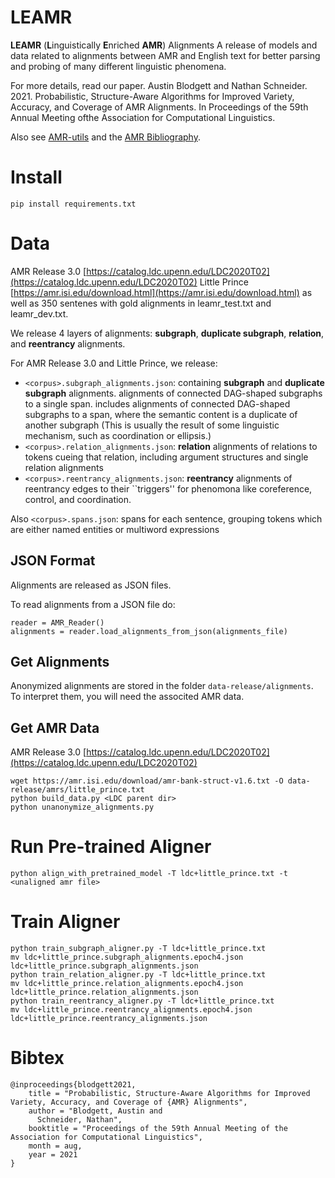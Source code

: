 # LEAMR 

**LEAMR** (**L**inguistically **E**nriched **AMR**) Alignments
A release of models and data related to alignments between AMR and English text for better parsing and probing of many different linguistic phenomena.

For more details, read our paper.
Austin Blodgett and Nathan Schneider. 2021. Probabilistic, Structure-Aware Algorithms for Improved Variety, Accuracy, and Coverage of AMR Alignments. In Proceedings of the 59th Annual Meeting ofthe Association for Computational Linguistics.


Also see [AMR-utils](https://github.com/ablodge/amr-utils) and the [AMR Bibliography](https://nert-nlp.github.io/AMR-Bibliography/).


# Install

```
pip install requirements.txt
```

# Data

AMR Release 3.0 [https://catalog.ldc.upenn.edu/LDC2020T02](https://catalog.ldc.upenn.edu/LDC2020T02)
Little Prince [https://amr.isi.edu/download.html](https://amr.isi.edu/download.html)
as well as 350 sentenes with gold alignments in leamr_test.txt and leamr_dev.txt.

We release 4 layers of alignments: **subgraph**, **duplicate subgraph**, **relation**, and **reentrancy** alignments. 

For AMR Release 3.0 and Little Prince, we release:

- `<corpus>.subgraph_alignments.json`: containing **subgraph** and **duplicate subgraph** alignments. alignments of connected DAG-shaped subgraphs to a single span.  includes alignments of connected DAG-shaped subgraphs to a span, where the semantic content is a duplicate of another subgraph (This is usually the result of some linguistic mechanism, such as coordination or ellipsis.)
- `<corpus>.relation_alignments.json`: **relation** alignments of relations to tokens cueing that relation, including argument structures and single relation alignments
- `<corpus>.reentrancy_alignments.json`: **reentrancy** alignments of reentrancy edges to their ``triggers'' for phenomona like coreference, control, and coordination. 


Also `<corpus>.spans.json`: spans for each sentence, grouping tokens which are either named entities or multiword expressions


## JSON Format
Alignments are released as JSON files.

To read alignments from a JSON file do:
```
reader = AMR_Reader()
alignments = reader.load_alignments_from_json(alignments_file)
```


## Get Alignments
Anonymized alignments are stored in the folder `data-release/alignments`. To interpret them, you will need the associted AMR data.


## Get AMR Data
AMR Release 3.0 [https://catalog.ldc.upenn.edu/LDC2020T02](https://catalog.ldc.upenn.edu/LDC2020T02) 

```
wget https://amr.isi.edu/download/amr-bank-struct-v1.6.txt -O data-release/amrs/little_prince.txt
python build_data.py <LDC parent dir>
python unanonymize_alignments.py
```


# Run Pre-trained Aligner
```
python align_with_pretrained_model -T ldc+little_prince.txt -t <unaligned amr file>
```

# Train Aligner
```
python train_subgraph_aligner.py -T ldc+little_prince.txt
mv ldc+little_prince.subgraph_alignments.epoch4.json ldc+little_prince.subgraph_alignments.json 
python train_relation_aligner.py -T ldc+little_prince.txt
mv ldc+little_prince.relation_alignments.epoch4.json ldc+little_prince.relation_alignments.json 
python train_reentrancy_aligner.py -T ldc+little_prince.txt
mv ldc+little_prince.reentrancy_alignments.epoch4.json ldc+little_prince.reentrancy_alignments.json 
```

# Bibtex
```
@inproceedings{blodgett2021,
    title = "Probabilistic, Structure-Aware Algorithms for Improved Variety, Accuracy, and Coverage of {AMR} Alignments",
    author = "Blodgett, Austin and
      Schneider, Nathan",
    booktitle = "Proceedings of the 59th Annual Meeting of the Association for Computational Linguistics",
    month = aug,
    year = 2021
}
```
